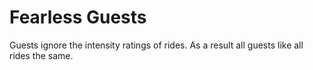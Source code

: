 Fearless Guests
===============

Guests ignore the intensity ratings of rides. As a result all guests like all rides the same.
